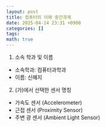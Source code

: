 ```yaml
---
layout: post
title: 컴퓨터의 이해 중간과제
date: 2025-04-14 23:31 +0900
categories: []
tags: 
math: true
---
```



1) 소속 학과 및 이름
- 소속학과: 컴퓨터과학과
- 이름: 신혜지

2) (가)에서 선택한 센서 명칭
- 가속도 센서 (Accelerometer)
- 근접 센서 (Proximity Sensor)
- 주변 광 센서 (Ambient Light Sensor)
